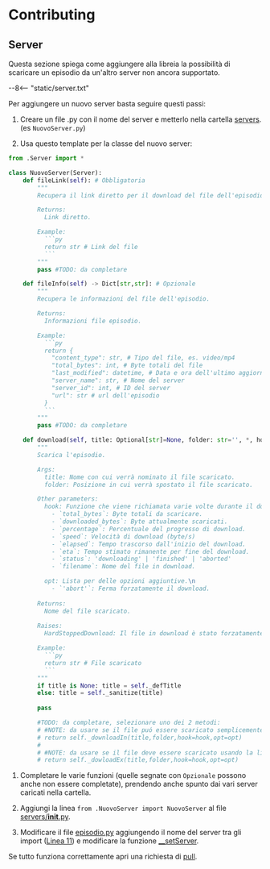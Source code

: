 # Contributing

## Server

Questa sezione spiega come aggiungere alla libreia la possibilità di scaricare un episodio da un'altro server non ancora supportato.

--8<-- "static/server.txt"

Per aggiungere un nuovo server basta seguire questi passi:

1. Creare un file .py con il nome del server e metterlo nella cartella [servers](https://github.com/MainKronos/AnimeWorld-API/tree/master/animeworld/servers). (es `NuovoServer.py`)

1. Usa questo template per la classe del nuovo server: 
```py title="NuovoServer.py" linenums="1"
from .Server import *

class NuovoServer(Server):
	def fileLink(self): # Obbligatoria
		"""
		Recupera il link diretto per il download del file dell'episodio.

        Returns:
          Link diretto.

        Example:
          ```py
          return str # Link del file
          ```
		"""
		pass #TODO: da completare

	def fileInfo(self) -> Dict[str,str]: # Opzionale
		"""
        Recupera le informazioni del file dell'episodio.

        Returns:
          Informazioni file episodio.

        Example:
          ```py
          return {
            "content_type": str, # Tipo del file, es. video/mp4
            "total_bytes": int, # Byte totali del file
            "last_modified": datetime, # Data e ora dell'ultimo aggiornamento effettuato all'episodio sul server
            "server_name": str, # Nome del server
            "server_id": int, # ID del server
            "url": str # url dell'episodio
          } 
          ```
        """
		pass #TODO: da completare

	def download(self, title: Optional[str]=None, folder: str='', *, hook: Callable[[Dict], None]=lambda *args:None, opt: List[str]=[]) -> Optional[str]: # Obbligatoria
		"""
        Scarica l'episodio.

        Args:
          title: Nome con cui verrà nominato il file scaricato.
          folder: Posizione in cui verrà spostato il file scaricato.

        Other parameters:
          hook: Funzione che viene richiamata varie volte durante il download; la funzione riceve come argomento un dizionario con le seguenti chiavi:\n 
            - `total_bytes`: Byte totali da scaricare.
            - `downloaded_bytes`: Byte attualmente scaricati.
            - `percentage`: Percentuale del progresso di download.
            - `speed`: Velocità di download (byte/s)
            - `elapsed`: Tempo trascorso dall'inizio del download.
            - `eta`: Tempo stimato rimanente per fine del download.
            - `status`: 'downloading' | 'finished' | 'aborted'
            - `filename`: Nome del file in download.

          opt: Lista per delle opzioni aggiuntive.\n
            - `'abort'`: Ferma forzatamente il download.
        
        Returns:
          Nome del file scaricato. 
        
        Raises:
          HardStoppedDownload: Il file in download è stato forzatamente interrotto.

        Example:
          ```py
          return str # File scaricato
          ```
        """
		if title is None: title = self._defTitle
		else: title = self._sanitize(title)
		
		pass

        #TODO: da completare, selezionare uno dei 2 metodi:
        # #NOTE: da usare se il file puó essere scaricato semplicemente con httpx:
        # return self._downloadIn(title,folder,hook=hook,opt=opt) 
        #
        # #NOTE: da usare se il file deve essere scaricato usando la libreria youtube_dl
        # return self._dowloadEx(title,folder,hook=hook,opt=opt) 
```

1. Completare le varie funzioni (quelle segnate con `Opzionale` possono anche non essere completate), prendendo anche spunto dai vari server caricati nella cartella.

1. Aggiungi la linea `from .NuovoServer import NuovoServer` al file [servers/__init__.py](https://github.com/MainKronos/AnimeWorld-API/tree/master/animeworld/servers/__init__.py).

1. Modificare il file [episodio.py](https://github.com/MainKronos/AnimeWorld-API/tree/master/animeworld/episodio.py) aggiungendo il nome del server tra gli import ([Linea 11](https://github.com/MainKronos/AnimeWorld-API/blob/master/animeworld/episodio.py#L11)) e modificare la funzione [__setServer](https://github.com/MainKronos/AnimeWorld-API/blob/master/animeworld/episodio.py).

Se tutto funziona correttamente apri una richiesta di [pull](https://github.com/MainKronos/AnimeWorld-API/pulls).